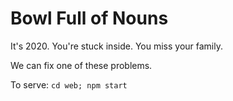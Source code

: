 # Bowl Full of Nouns

It's 2020. You're stuck inside. You miss your family.

We can fix one of these problems.


To serve: `cd web; npm start`
